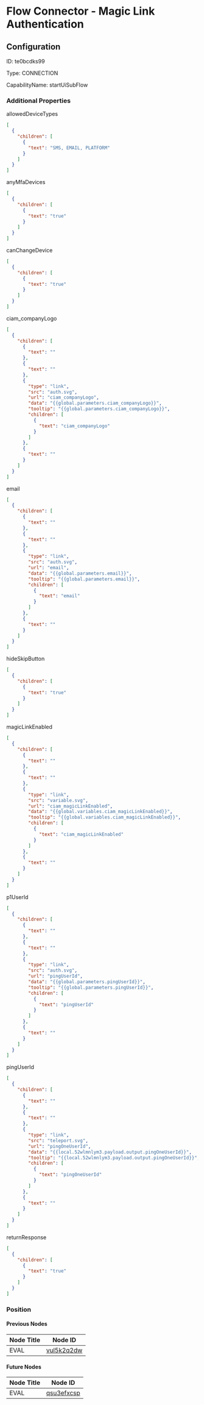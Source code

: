# Flow Connector - Magic Link Authentication
## Configuration
ID:  te0bcdks99

Type: CONNECTION 

CapabilityName: startUiSubFlow






### Additional Properties
allowedDeviceTypes
```json 
[
  {
    "children": [
      {
        "text": "SMS, EMAIL, PLATFORM"
      }
    ]
  }
]
```


anyMfaDevices
```json 
[
  {
    "children": [
      {
        "text": "true"
      }
    ]
  }
]
```


canChangeDevice
```json 
[
  {
    "children": [
      {
        "text": "true"
      }
    ]
  }
]
```


ciam_companyLogo
```json 
[
  {
    "children": [
      {
        "text": ""
      },
      {
        "text": ""
      },
      {
        "type": "link",
        "src": "auth.svg",
        "url": "ciam_companyLogo",
        "data": "{{global.parameters.ciam_companyLogo}}",
        "tooltip": "{{global.parameters.ciam_companyLogo}}",
        "children": [
          {
            "text": "ciam_companyLogo"
          }
        ]
      },
      {
        "text": ""
      }
    ]
  }
]
```


email
```json 
[
  {
    "children": [
      {
        "text": ""
      },
      {
        "text": ""
      },
      {
        "type": "link",
        "src": "auth.svg",
        "url": "email",
        "data": "{{global.parameters.email}}",
        "tooltip": "{{global.parameters.email}}",
        "children": [
          {
            "text": "email"
          }
        ]
      },
      {
        "text": ""
      }
    ]
  }
]
```


hideSkipButton
```json 
[
  {
    "children": [
      {
        "text": "true"
      }
    ]
  }
]
```


magicLinkEnabled
```json 
[
  {
    "children": [
      {
        "text": ""
      },
      {
        "text": ""
      },
      {
        "type": "link",
        "src": "variable.svg",
        "url": "ciam_magicLinkEnabled",
        "data": "{{global.variables.ciam_magicLinkEnabled}}",
        "tooltip": "{{global.variables.ciam_magicLinkEnabled}}",
        "children": [
          {
            "text": "ciam_magicLinkEnabled"
          }
        ]
      },
      {
        "text": ""
      }
    ]
  }
]
```


p1UserId
```json 
[
  {
    "children": [
      {
        "text": ""
      },
      {
        "text": ""
      },
      {
        "type": "link",
        "src": "auth.svg",
        "url": "pingUserId",
        "data": "{{global.parameters.pingUserId}}",
        "tooltip": "{{global.parameters.pingUserId}}",
        "children": [
          {
            "text": "pingUserId"
          }
        ]
      },
      {
        "text": ""
      }
    ]
  }
]
```


pingUserId
```json 
[
  {
    "children": [
      {
        "text": ""
      },
      {
        "text": ""
      },
      {
        "type": "link",
        "src": "teleport.svg",
        "url": "pingOneUserId",
        "data": "{{local.52wlmnlym3.payload.output.pingOneUserId}}",
        "tooltip": "{{local.52wlmnlym3.payload.output.pingOneUserId}}",
        "children": [
          {
            "text": "pingOneUserId"
          }
        ]
      },
      {
        "text": ""
      }
    ]
  }
]
```


returnResponse
```json 
[
  {
    "children": [
      {
        "text": "true"
      }
    ]
  }
]
```





### Position

#### Previous Nodes
| Node Title | Node ID |
| :------------- | ------------ |
| EVAL | [vul5k2q2dw](./vul5k2q2dw.md) | 
 
 #### Future Nodes
| Node Title | Node ID |
| :------------- | ------------ |
| EVAL |[qsu3efxcsp](./qsu3efxcsp.md) | 